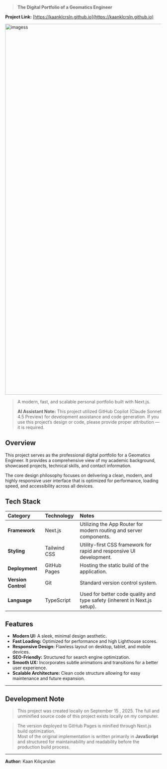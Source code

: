 > **The Digital Portfolio of a Geomatics Engineer**  

**Project Link:** [https://kaanklcrsln.github.io](https://kaanklcrsln.github.io)

<img width="1570" height="1189" alt="imagess" src="https://github.com/user-attachments/assets/56c6d361-c856-4d74-a32e-04ab5bfcd381" />

> A modern, fast, and scalable personal portfolio built with Next.js.  
>
> **AI Assistant Note:** This project utilized GitHub Copilot (Claude Sonnet 4.5 Preview) for development assistance and code generation.
> If you use this project’s design or code, please provide proper attribution — it is required.

## Overview
This project serves as the professional digital portfolio for a Geomatics Engineer. It provides a comprehensive view of my academic background, showcased projects, technical skills, and contact information.

The core design philosophy focuses on delivering a clean, modern, and highly responsive user interface that is optimized for performance, loading speed, and accessibility across all devices.

## Tech Stack
| Category | Technology | Notes |
| :--- | :--- | :--- |
| **Framework** | Next.js | Utilizing the App Router for modern routing and server components. |
| **Styling** | Tailwind CSS | Utility-first CSS framework for rapid and responsive UI development. |
| **Deployment** | GitHub Pages | Hosting the static build of the application. |
| **Version Control** | Git | Standard version control system. |
| **Language** | TypeScript | Used for better code quality and type safety (inherent in Next.js setup). |

## Features
* **Modern UI:** A sleek, minimal design aesthetic.  
* **Fast Loading:** Optimized for performance and high Lighthouse scores.  
* **Responsive Design:** Flawless layout on desktop, tablet, and mobile devices.  
* **SEO-Friendly:** Structured for search engine optimization.  
* **Smooth UX:** Incorporates subtle animations and transitions for a better user experience.  
* **Scalable Architecture:** Clean code structure allowing for easy maintenance and future expansion.  

---



## Development Note
>This project was created locally on September 15 , 2025.
>The full and unminified source code of this project exists locally on my computer.  

>The version deployed to GitHub Pages is minified through Next.js build optimization.  
>Most of the original implementation is written primarily in **JavaScript** and structured for maintainability and readability before the production build process.

---

**Author:** Kaan Kılıçarslan  


